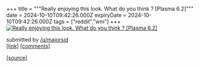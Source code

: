 +++
title = """Really enjoying this look. What do you think ? [Plasma 6.2]"""
date = 2024-10-10T09:42:26.000Z
expiryDate = 2024-10-10T09:42:26.000Z
tags = ["reddit","wm"]
+++
[![Really enjoying this look. What do you think ? [Plasma 6.2]](https://preview.redd.it/qhnv7xcjgwtd1.png?width=640&crop=smart&auto=webp&s=9c5b5dd2ae0d7de0f0e74760590ac2b35c26b2d5 "Really enjoying this look. What do you think ? [Plasma 6.2]")](https://www.reddit.com/r/unixporn/comments/1g0f1f1/really_enjoying_this_look_what_do_you_think/)

submitted by [/u/majorsid](https://www.reddit.com/user/majorsid)  
[\[link\]](https://i.redd.it/qhnv7xcjgwtd1.png) [\[comments\]](https://www.reddit.com/r/unixporn/comments/1g0f1f1/really_enjoying_this_look_what_do_you_think/)

[[source]](https://www.reddit.com/r/unixporn/comments/1g0f1f1/really_enjoying_this_look_what_do_you_think/)

